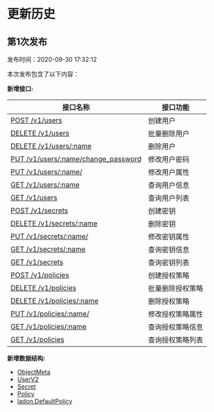 # 更新历史

## 第1次发布

发布时间：2020-09-30 17:32:12

本次发布包含了以下内容：

**新增接口:**

| 接口名称                                                      | 接口功能     |
| ------------------------------------------------------------- | ------------ |
| [POST /v1/users](./user.md#)                                  | 创建用户     |
| [DELETE /v1/users](./user.md#批量删除用户)                    | 批量删除用户 |
| [DELETE /v1/users/:name](./user.md#删除用户)                  | 删除用户     |
| [PUT /v1/users/:name/change_password](./user.md#修改用户密码) | 修改用户密码 |
| [PUT /v1/users/:name/](./user.md#修改用户属性)                | 修改用户属性 |
| [GET /v1/users/:name](./user.md#查询用户信息)                 | 查询用户信息 |
| [GET /v1/users](./user.md#查询用户列表)                       | 查询用户列表 |
| [POST /v1/secrets](./secret.md#创建密钥)           | 创建密钥     |
| [DELETE /v1/secrets/:name](./secret.md#删除密钥)   | 删除密钥     |
| [PUT /v1/secrets/:name/](./secret.md#修改密钥属性) | 修改密钥属性 |
| [GET /v1/secrets/:name](./secret.md#查询密钥信息)  | 查询密钥信息 |
| [GET /v1/secrets](./secret.md#查询密钥列表)        | 查询密钥列表 |
| [POST /v1/policies](./policy.md#创建授权策略)           | 创建授权策略     |
| [DELETE /v1/policies](./policy.md#批量删除授权策略)     | 批量删除授权策略 |
| [DELETE /v1/policies/:name](./policy.md#删除授权策略)   | 删除授权策略     |
| [PUT /v1/policies/:name/](./policy.md#修改授权策略属性) | 修改授权策略属性 |
| [GET /v1/policies/:name](./policy.md#查询授权策略信息)  | 查询授权策略信息 |
| [GET /v1/policies](./policy.md#查询授权策略列表)        | 查询授权策略列表 |

**新增数据结构:**

- [ObjectMeta](./struct.md#ObjectMeta)
- [UserV2](./struct.md#UserV2)
- [Secret](./struct.md#Secret)
- [Policy](./struct.md#Policy)
- [ladon.DefaultPolicy](./struct.md#ladon.DefaultPolicy)
